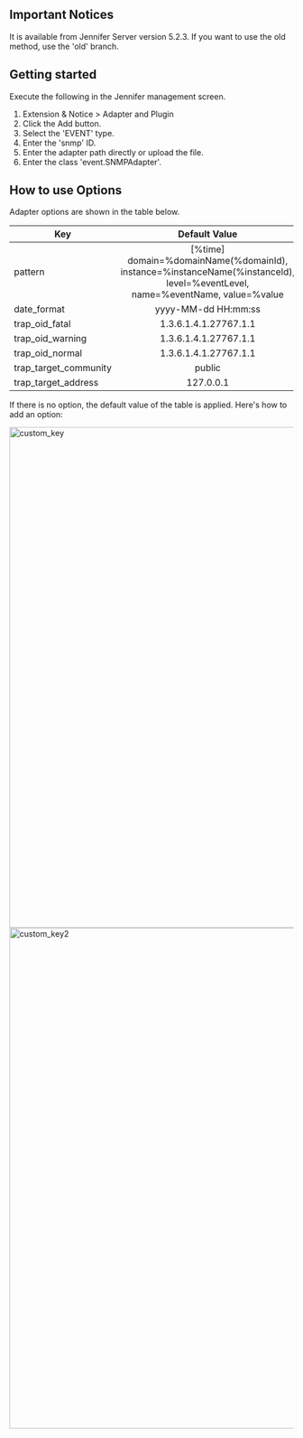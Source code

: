 ## Important Notices

It is available from Jennifer Server version 5.2.3. If you want to use the old method, use the 'old' branch.


## Getting started

Execute the following in the Jennifer management screen.

 1. Extension & Notice > Adapter and Plugin
 2. Click the Add button.
 3. Select the 'EVENT' type.
 4. Enter the 'snmp' ID.
 5. Enter the adapter path directly or upload the file.
 6. Enter the class 'event.SNMPAdapter'.

## How to use Options

Adapter options are shown in the table below.

| Key           | Default Value |
| ------------- |:-------------:|
| pattern       | [%time] domain=%domainName(%domainId), instance=%instanceName(%instanceId), level=%eventLevel, name=%eventName, value=%value |
| date_format   | yyyy-MM-dd HH:mm:ss |
| trap_oid_fatal | 1.3.6.1.4.1.27767.1.1 |
| trap_oid_warning | 1.3.6.1.4.1.27767.1.1 |
| trap_oid_normal | 1.3.6.1.4.1.27767.1.1 |
| trap_target_community | public |
| trap_target_address | 127.0.0.1 |

If there is no option, the default value of the table is applied. Here's how to add an option:

<img width="887" alt="custom_key" src="https://user-images.githubusercontent.com/1277117/26880960-ff4ef69c-4bd0-11e7-93b6-185391351711.png">

<img width="887" alt="custom_key2" src="https://user-images.githubusercontent.com/1277117/26881100-66ae4298-4bd1-11e7-886b-851f4441fd0c.png">
